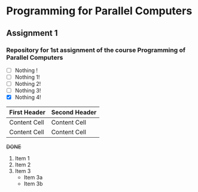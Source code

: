 # Programming for Parallel Computers
## Assignment 1
### Repository for 1st assignment of the course Programming of Parallel Computers

- [ ] Nothing !
- [ ] Nothing 1!
- [ ] Nothing 2!
- [ ] Nothing 3!
- [x] Nothing 4!

| First Header  | Second Header |
| ------------- | ------------- |
| Content Cell  | Content Cell  |
| Content Cell  | Content Cell  |

~~DONE~~

1. Item 1
2. Item 2
3. Item 3
   * Item 3a
   * Item 3b